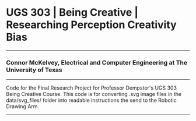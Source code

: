 # UGS 303 | Being Creative | Researching Perception Creativity Bias

-----

### Connor McKelvey, Electrical and Computer Engineering at The University of Texas

---

Code for the Final Research Project for Professor Dempster's UGS 303 Being Creative Course. This code is for converting .svg image files in the data/svg_files/ folder into readable instructions the send to the Robotic Drawing Arm. 

----


